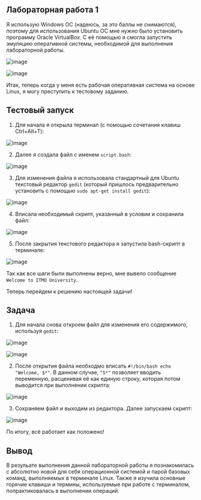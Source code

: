 ## Лабораторная работа 1

Я использую Windows OC (надеюсь, за это баллы не снимаются), поэтому для использования Ubuntu OC мне нужно было установить программу Oracle VirtualBox. С её помощью я смогла запустить эмуляцию оперативной системы, необходимой для выполнения лабораторной работы.

![image](https://github.com/user-attachments/assets/b0741360-94fe-45ee-b0db-afd06725cfec)

![image](https://github.com/user-attachments/assets/ccf30289-669d-4a78-94c2-9318cf17980b)

Итак, теперь когда у меня есть рабочая оперативная система на основе Linux, я могу преступить к тестовому заданию.

## Тестовый запуск

1. Для начала я открыла терминал (с помощью сочетания клавиш Ctrl+Alt+T):

![image](https://github.com/user-attachments/assets/21d8ada6-7d65-4fce-a3f2-3f83e130ede7)

2. Далее я создала файл с именем `script.bash`:

![image](https://github.com/user-attachments/assets/cd331b2e-bf3b-4dbf-be1d-ace339215f0c)

3. Для изменения файла я использовала стандартный для Ubuntu текстовый редактор `gedit` (который пришлось предварительно установить с помощью `sudo apt-get install gedit`):

![image](https://github.com/user-attachments/assets/c94e8d2c-4d63-4c2e-ba29-8befb481d614)

4. Вписала необходимый скрипт, указанный в условии и сохранила файл:

![image](https://github.com/user-attachments/assets/6c223c66-1f4a-4da1-9e96-bb2582e81f1e)

5. После закрытия текстового редактора я запустила bash-скрипт в терминале:

![image](https://github.com/user-attachments/assets/b277237e-eae1-4483-adf5-7fe3a0864b15)

Так как все шаги были выполнены верно, мне вывело сообщение `Welcome to ITMO University`.

Теперь перейдем к решению настоящей задачи!

## Задача

1. Для начала снова откроем файл для изменения его содержимого, используя `gedit`:

![image](https://github.com/user-attachments/assets/7d35596c-c9fa-49b9-bd8e-4453217244f6)

![image](https://github.com/user-attachments/assets/7e5d923d-effb-4d23-af33-8b91652ff7e4)

2. После открытия файла необходмо вписать `#!/bin/bash echo "Welcome, $*"`. В данном случае, `"S*"` позволяет вводить переменную, расценивая её как единую строку, которая потом выводится при выполнении скрипта:

![image](https://github.com/user-attachments/assets/e12c863d-a856-46c9-850e-804aacb25eb2)

3. Сохраняем файл и выходим из редактора. Далее запускаем скрипт:

![image](https://github.com/user-attachments/assets/95382e37-b7aa-44c3-9cd8-b479ca34808a)

По итогу, всё работает как положено!

## Вывод

В резульате выполнения данной лабораторной работы я познакомилась с абсолютно новой для себя операционной системой и парой базовых команд, выполняемых в терминале Linux. Также я изучила основные горячие клавиши и термины, используемые при работе с терминалом, попрактиковалась в выполнении операций.
